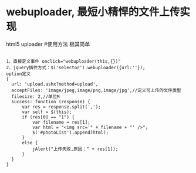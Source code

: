 # webuploader, 最短小精悍的文件上传实现
html5 uploader
#使用方法
极其简单
<pre><code>
1、直接定义事件 onclick="webuploader(this,{})"
2、jquery插件方式：$('selector').webuploader({url:''});
option定义
{
  url: 'upload.ashx?method=upload',
  acceptFiles: 'image/jpeg,image/png,image/jpg',//定义可上传的文件类型
  filesize: 2,//单位M
  success: function (response) {
      var res = response.split(',');
      var self = $(this);
      if (res[0] == "1") {
          var filename = res[1];
          var html = "&lt;img src='" + filename + "' /&gt;";
          $('#photoList').append(html);
      }
      else {
          jAlert("上传失败,原因：" + res[1]);
      }
  }
}
</code></prev>

